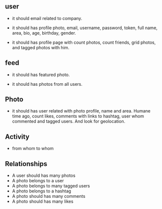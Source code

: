 ## user

- it should email related to company.

- it should has profile photo, email, username, password, token, full name, area, bio, age, birthday, gender.

- it should has profile page with count photos, count friends, grid photos, and tagged photos with him.

## feed

- it should has featured photo.

- it should has photos from all users.

## Photo

- it should has user related with photo profile, name and area. Humane time ago, count likes, comments with links to hashtag, user whom commented and tagged users. And look for geolocation.

## Activity

- from whom to whom

## Relationships

- A user should has many photos
- A photo belongs to a user
- A photo belongs to many tagged users
- A photo belongs to a hashtag
- A photo should has many comments
- A photo should has many likes
